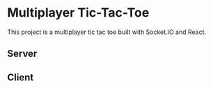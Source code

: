 # Multiplayer Tic-Tac-Toe

This project is a multiplayer tic tac toe built with Socket.IO and React.

## Server

## Client
